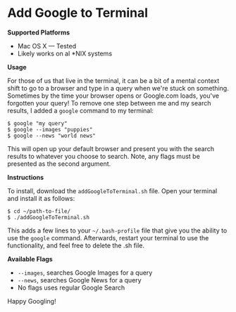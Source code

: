 Add Google to Terminal
================

**Supported Platforms**
- Mac OS X — Tested
- Likely works on al *NIX systems

**Usage**

For those of us that live in the terminal, it can be a bit of a mental context shift to go to a browser and type in a query when we're stuck on something. Sometimes by the time your browser opens or Google.com loads, you've forgotten your query! To remove one step between me and my search results, I added a `google` command to my terminal:

    $ google "my query"
    $ google --images "puppies"
    $ google --news "world news"

This will open up your default browser and present you with the search results to whatever you choose to search. Note, any flags must be presented as the second argument.

**Instructions**

To install, download the `addGoogleToTerminal.sh` file. Open your terminal and install it as follows:

    $ cd ~/path-to-file/
    $ ./addGoogleToTerminal.sh
		
This adds a few lines to your `~/.bash-profile` file that give you the ability to use the `google` command. Afterwards, restart your terminal to use the functionality, and feel free to delete the .sh file.

**Available Flags**

- `--images`, searches Google Images for a query
- `--news`, searches Google News for a query
- No flags uses regular Google Search

Happy Googling!
